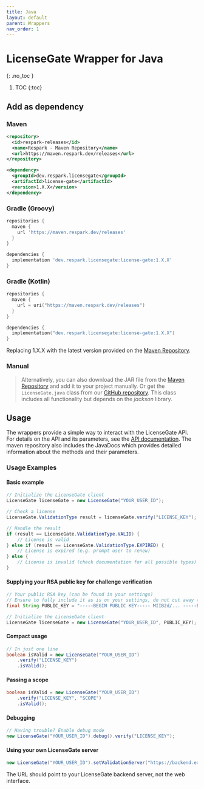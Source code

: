 ```yaml
---
title: Java
layout: default
parent: Wrappers
nav_order: 1
---
```


<!-- prettier-ignore-start -->
# LicenseGate Wrapper for Java
{: .no_toc }
<!-- prettier-ignore-end -->

<!-- prettier-ignore -->
1. TOC 
{:toc}

## Add as dependency

### Maven

```xml
<repository>
  <id>respark-releases</id>
  <name>Respark - Maven Repository</name>
  <url>https://maven.respark.dev/releases</url>
</repository>

<dependency>
  <groupId>dev.respark.licensegate</groupId>
  <artifactId>license-gate</artifactId>
  <version>1.X.X</version>
</dependency>
```

### Gradle (Groovy)

```groovy
repositories {
  maven {
    url 'https://maven.respark.dev/releases'
  }
}

dependencies {
  implementation 'dev.respark.licensegate:license-gate:1.X.X'
}
```

### Gradle (Kotlin)

```kotlin
repositories {
  maven {
    url = uri("https://maven.respark.dev/releases")
  }
}

dependencies {
  implementation("dev.respark.licensegate:license-gate:1.X.X")
}
```

Replacing 1.X.X with the latest version provided on the [Maven Repository](https://maven.respark.dev/#/releases/dev/respark/licensegate/license-gate/).

### Manual

> Alternatively, you can also download the JAR file from the
> [Maven Repository](https://maven.respark.dev/#/releases/dev/respark/licensegate/license-gate/)
> and add it to your project manually. Or get the `LicenseGate.java` class from
> our
> [GitHub repository](https://github.com/DevLeoko/license-gate-java-wrapper/blob/main/src/main/java/dev/respark/licensegate/LicenseGate.java).
> This class includes all functionality but depends on the _jackson_ library.

## Usage

The wrappers provide a simple way to interact with the LicenseGate API. For
details on the API and its parameters, see the
[API documentation](/api/verify-license). The maven repository also includes the
JavaDocs which provides detailed information about the methods and their
parameters.

### Usage Examples

#### Basic example

```java
// Initialize the LicenseGate client
LicenseGate licenseGate = new LicenseGate("YOUR_USER_ID");

// Check a license
LicenseGate.ValidationType result = licenseGate.verify("LICENSE_KEY");

// Handle the result
if (result == LicenseGate.ValidationType.VALID) {
    // License is valid
} else if (result == LicenseGate.ValidationType.EXPIRED) {
    // License is expired (e.g. prompt user to renew)
} else {
    // License is invalid (check documentation for all possible types)
}
```

#### Supplying your RSA public key for challenge verification

```java
// Your public RSA key (can be found in your settings)
// Ensure to fully include it as is on your settings, do not cut away the "begin" and "end" of it
final String PUBLIC_KEY = "-----BEGIN PUBLIC KEY----- MIIB2d/... -----END PUBLIC KEY-----";

// Initialize the LicenseGate client
LicenseGate licenseGate = new LicenseGate("YOUR_USER_ID", PUBLIC_KEY);
```

#### Compact usage

```java
// In just one line
boolean isValid = new LicenseGate("YOUR_USER_ID")
    .verify("LICENSE_KEY")
    .isValid();
```

#### Passing a scope

```java
boolean isValid = new LicenseGate("YOUR_USER_ID")
    .verify("LICENSE_KEY", "SCOPE")
    .isValid();
```

#### Debugging

```java
// Having trouble? Enable debug mode
new LicenseGate("YOUR_USER_ID").debug().verify("LICENSE_KEY");
```

#### Using your own LicenseGate server

```java
new LicenseGate("YOUR_USER_ID").setValidationServer("https://backend.example.com").verify("LICENSE_KEY");
```
The URL should point to your LicenseGate backend server, not the web interface.
